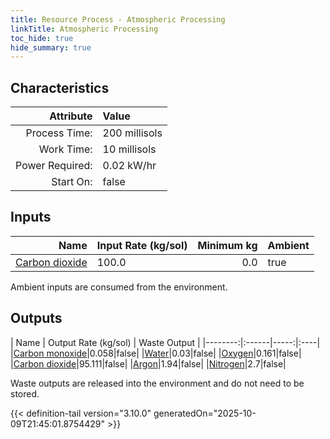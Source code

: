 ```yaml
---
title: Resource Process - Atmospheric Processing
linkTitle: Atmospheric Processing
toc_hide: true
hide_summary: true
---
```

<!-- This is generated by the MarsSim HelpGenertor, do not edit. -->

## Characteristics

| Attribute      | Value |
|--------:|:------|
|Process Time:|200 millisols|
|Work Time:|10 millisols|
|Power Required:|0.02 kW/hr|
|Start On:|false|

## Inputs
| Name      | Input Rate (kg/sol) | Minimum kg | Ambient |
|--------:|:------|-----:|:----|
|[Carbon dioxide](/docs/definitions/resource/carbon-dioxide)|100.0|0.0|true|

Ambient inputs are consumed from the environment.

## Outputs
| Name      | Output Rate (kg/sol) | Waste Output |
|--------:|:------|-----:|:----|
|[Carbon monoxide](/docs/definitions/resource/carbon-monoxide)|0.058|false|
|[Water](/docs/definitions/resource/water)|0.03|false|
|[Oxygen](/docs/definitions/resource/oxygen)|0.161|false|
|[Carbon dioxide](/docs/definitions/resource/carbon-dioxide)|95.111|false|
|[Argon](/docs/definitions/resource/argon)|1.94|false|
|[Nitrogen](/docs/definitions/resource/nitrogen)|2.7|false|

Waste outputs are released into the environment and do not need to be stored.


{{< definition-tail version="3.10.0" generatedOn="2025-10-09T21:45:01.8754429" >}}



